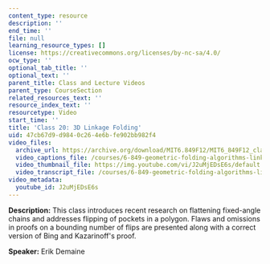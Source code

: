 ```yaml
---
content_type: resource
description: ''
end_time: ''
file: null
learning_resource_types: []
license: https://creativecommons.org/licenses/by-nc-sa/4.0/
ocw_type: ''
optional_tab_title: ''
optional_text: ''
parent_title: Class and Lecture Videos
parent_type: CourseSection
related_resources_text: ''
resource_index_text: ''
resourcetype: Video
start_time: ''
title: 'Class 20: 3D Linkage Folding'
uid: 47cb67d9-d984-0c26-4e6b-fe902bb982f4
video_files:
  archive_url: https://archive.org/download/MIT6.849F12/MIT6_849F12_class20_300k.mp4
  video_captions_file: /courses/6-849-geometric-folding-algorithms-linkages-origami-polyhedra-fall-2012/781029e45f8851ec9a75aa25b42cfc4b_J2uMjEDsE6s.vtt
  video_thumbnail_file: https://img.youtube.com/vi/J2uMjEDsE6s/default.jpg
  video_transcript_file: /courses/6-849-geometric-folding-algorithms-linkages-origami-polyhedra-fall-2012/6e53eb677d58f148aff4c82ea46867ec_J2uMjEDsE6s.pdf
video_metadata:
  youtube_id: J2uMjEDsE6s
---
```


**Description:** This class introduces recent research on flattening fixed-angle chains and addresses flipping of pockets in a polygon. Flaws and omissions in proofs on a bounding number of flips are presented along with a correct version of Bing and Kazarinoff's proof.

**Speaker:** Erik Demaine

